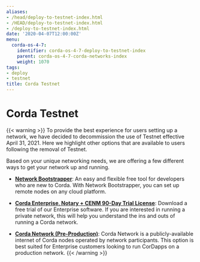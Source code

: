 ```yaml
---
aliases:
- /head/deploy-to-testnet-index.html
- /HEAD/deploy-to-testnet-index.html
- /deploy-to-testnet-index.html
date: '2020-04-07T12:00:00Z'
menu:
  corda-os-4-7:
    identifier: corda-os-4-7-deploy-to-testnet-index
    parent: corda-os-4-7-corda-networks-index
    weight: 1070
tags:
- deploy
- testnet
title: Corda Testnet
---
```


# Corda Testnet

{{< warning >}}
To provide the best experience for users setting up a network, we have decided to decommission the use of Testnet effective April 31, 2021. Here we highlight other options that are available to users following the removal of Testnet.

Based on your unique networking needs, we are offering a few different ways to get your network up and running.

* [**Network Bootstrapper**](network-bootstrapper.md): An easy and flexible free tool for developers who are new to Corda. With Network Bootstrapper, you can set up remote nodes on any cloud platform.

* [**Corda Enterprise, Notary + CENM 90-Day Trial License**](https://customerhub.r3.com/s/sign-up): Download a free trial of our Enterprise software. If you are interested in running a private network, this will help you understand the ins and outs of running a Corda network.

* [**Corda Network (Pre-Production)**](https://corda.network/): Corda Network is a publicly-available internet of Corda nodes operated by network participants. This option is best suited for Enterprise customers looking to run CorDapps on a production network.
{{< /warning >}}
